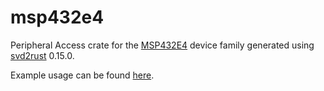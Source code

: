 # msp432e4
Peripheral Access crate for the <a href="http://www.ti.com/product/MSP432E401Y">MSP432E4</a> device family generated using <a href="https://github.com/rust-embedded/svd2rust">svd2rust</a> 0.15.0.

Example usage can be found <a href="https://github.com/tirust/msp432e4-examples">here</a>.
